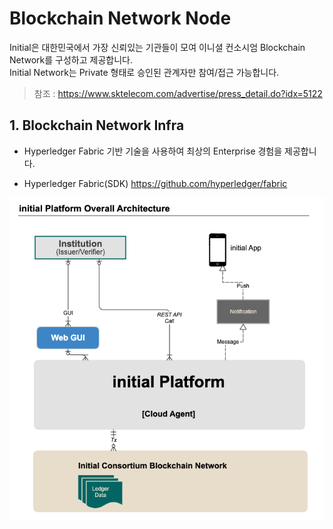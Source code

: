 Blockchain Network Node
===============

Initial은 대한민국에서 가장 신뢰있는 기관들이 모여 이니셜 컨소시엄 Blockchain Network를 구성하고 제공합니다.<br>
Initial Network는 Private 형태로 승인된 관계자만 참여/접근 가능합니다.
> 참조 : https://www.sktelecom.com/advertise/press_detail.do?idx=5122


## 1. Blockchain Network Infra

* Hyperledger Fabric 기반 기술을 사용하여 최상의 Enterprise 경험을 제공합니다.

- Hyperledger Fabric(SDK) <https://github.com/hyperledger/fabric>

![platform arch](img/Initial_platform_architecture.png)

